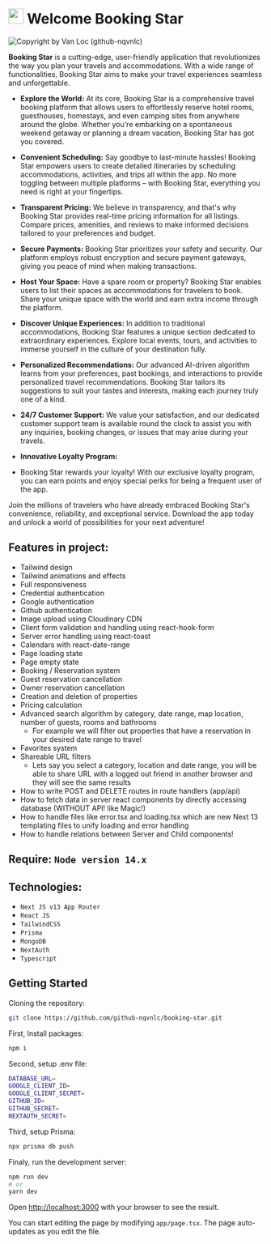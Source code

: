 # <img style="width:30px; height:auto" src='https://raw.githubusercontent.com/github-nqvnlc/booking-star/main/app/favicon.ico' /> Welcome Booking Star
![Copyright by Van Loc (github-nqvnlc)](https://github.com/github-nqvnlc/booking-star/blob/main/public/images/logo100.png?raw=true)

**Booking Star** is a cutting-edge, user-friendly application that revolutionizes the way you plan your travels and accommodations. With a wide range of functionalities, Booking Star aims to make your travel experiences seamless and unforgettable.

- **Explore the World:**
  At its core, Booking Star is a comprehensive travel booking platform that allows users to effortlessly reserve hotel rooms, guesthouses, homestays, and even camping sites from anywhere around the globe. Whether you're embarking on a spontaneous weekend getaway or planning a dream vacation, Booking Star has got you covered.

- **Convenient Scheduling:**
  Say goodbye to last-minute hassles! Booking Star empowers users to create detailed itineraries by scheduling accommodations, activities, and trips all within the app. No more toggling between multiple platforms – with Booking Star, everything you need is right at your fingertips.

- **Transparent Pricing:**
  We believe in transparency, and that's why Booking Star provides real-time pricing information for all listings. Compare prices, amenities, and reviews to make informed decisions tailored to your preferences and budget.

- **Secure Payments:**
  Booking Star prioritizes your safety and security. Our platform employs robust encryption and secure payment gateways, giving you peace of mind when making transactions.

- **Host Your Space:**
  Have a spare room or property? Booking Star enables users to list their spaces as accommodations for travelers to book. Share your unique space with the world and earn extra income through the platform.

- **Discover Unique Experiences:**
  In addition to traditional accommodations, Booking Star features a unique section dedicated to extraordinary experiences. Explore local events, tours, and activities to immerse yourself in the culture of your destination fully.

- **Personalized Recommendations:**
  Our advanced AI-driven algorithm learns from your preferences, past bookings, and interactions to provide personalized travel recommendations. Booking Star tailors its suggestions to suit your tastes and interests, making each journey truly one of a kind.

- **24/7 Customer Support:**
  We value your satisfaction, and our dedicated customer support team is available round the clock to assist you with any inquiries, booking changes, or issues that may arise during your travels.

- **Innovative Loyalty Program:**
- Booking Star rewards your loyalty! With our exclusive loyalty program, you can earn points and enjoy special perks for being a frequent user of the app.

Join the millions of travelers who have already embraced Booking Star's convenience, reliability, and exceptional service. Download the app today and unlock a world of possibilities for your next adventure!

## Features in project:

- Tailwind design
- Tailwind animations and effects
- Full responsiveness
- Credential authentication
- Google authentication
- Github authentication
- Image upload using Cloudinary CDN
- Client form validation and handling using react-hook-form
- Server error handling using react-toast
- Calendars with react-date-range
- Page loading state
- Page empty state
- Booking / Reservation system
- Guest reservation cancellation
- Owner reservation cancellation
- Creation and deletion of properties
- Pricing calculation
- Advanced search algorithm by category, date range, map location, number of guests, rooms and bathrooms
  - For example we will filter out properties that have a reservation in your desired date range to travel
- Favorites system
- Shareable URL filters
  - Lets say you select a category, location and date range, you will be able to share URL with a logged out friend in another browser and they will see the same results
- How to write POST and DELETE routes in route handlers (app/api)
- How to fetch data in server react components by directly accessing database (WITHOUT API! like Magic!)
- How to handle files like error.tsx and loading.tsx which are new Next 13 templating files to unify loading and error handling
- How to handle relations between Server and Child components!

## Require: `Node version 14.x`

## Technologies: 
- `Next JS v13 App Router`
- `React JS`
- `TailwindCSS`
- `Prisma`
- `MongoDB`
- `NextAuth`
- `Typescript`

## Getting Started
Cloning the repository: 
```bash 
git clone https://github.com/github-nqvnlc/booking-star.git
```

First, Install packages:
```bash
npm i
```

Second, setup .env file:
```bash
DATABASE_URL=
GOOGLE_CLIENT_ID=
GOOGLE_CLIENT_SECRET=
GITHUB_ID=
GITHUB_SECRET=
NEXTAUTH_SECRET=
```

Third, setup Prisma: 
```bash
npx prisma db push
```

Finaly, run the development server:

```bash
npm run dev
# or
yarn dev

```
Open [http://localhost:3000](http://localhost:3000) with your browser to see the result.

You can start editing the page by modifying `app/page.tsx`. The page auto-updates as you edit the file.
